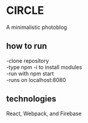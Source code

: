 # CIRCLE
A minimalistic photoblog 

## how to run
-clone repository <br />
-type npm -i to install modules <br />
-run with npm start <br />
-runs on localhost:8080 <br />

## technologies
React, Webpack, and Firebase
